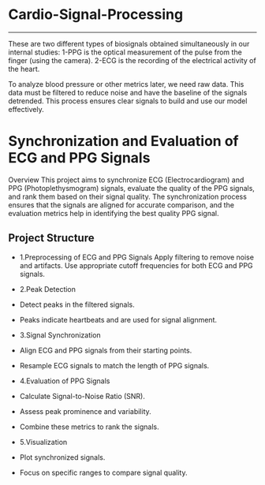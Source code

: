 # Cardio-Signal-Processing
----------------------
These are two different types of biosignals obtained simultaneously in our internal studies: 
1-PPG is the optical measurement of the pulse from the finger (using the camera).
2-ECG is the recording of the electrical activity of the heart. 

To analyze blood pressure or other metrics later, we need raw data. This data must be filtered to reduce noise and have the baseline of the signals detrended. This process ensures clear signals to build and use our model effectively.

# Synchronization and Evaluation of ECG and PPG Signals
Overview
This project aims to synchronize ECG (Electrocardiogram) and PPG (Photoplethysmogram) signals, evaluate the quality of the PPG signals, and rank them based on their signal quality. The synchronization process ensures that the signals are aligned for accurate comparison, and the evaluation metrics help in identifying the best quality PPG signal.

## Project Structure
- 1.Preprocessing of ECG and PPG Signals
 Apply filtering to remove noise and artifacts.
 Use appropriate cutoff frequencies for both ECG and PPG signals.

- 2.Peak Detection
- Detect peaks in the filtered signals.
- Peaks indicate heartbeats and are used for signal alignment.

- 3.Signal Synchronization
- Align ECG and PPG signals from their starting points.
- Resample ECG signals to match the length of PPG signals.

- 4.Evaluation of PPG Signals
- Calculate Signal-to-Noise Ratio (SNR).
- Assess peak prominence and variability.
- Combine these metrics to rank the signals.

- 5.Visualization
- Plot synchronized signals.
- Focus on specific ranges to compare signal quality.
